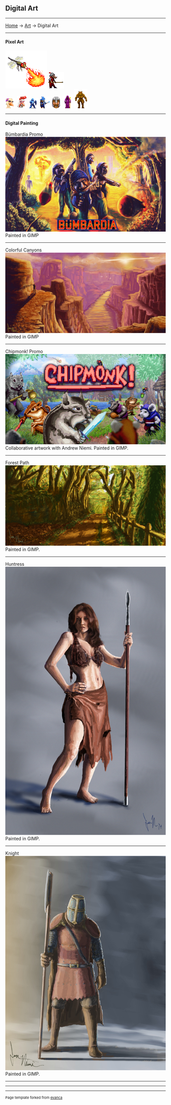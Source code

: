 ## Digital Art

---
[Home](/) -> [Art](/art) -> Digital Art

---
#### Pixel Art
<img src="images/digital_art/pixel_art/dragonfly.PNG?raw=true"/> <img src="images/digital_art/pixel_art/spearat.PNG?raw=true"/>
<br>
<img src="images/digital_art/pixel_art/hen_portrait.PNG?raw=true"/> <img src="images/digital_art/pixel_art/rooster_portrait.PNG?raw=true"/> <img src="images/digital_art/pixel_art/knight.PNG?raw=true"/> <img src="images/digital_art/pixel_art/wizard.PNG?raw=true"/> <img src="images/digital_art/pixel_art/angry_warrior.PNG?raw=true"/> <img src="images/digital_art/pixel_art/necro.PNG?raw=true"/> <img src="images/digital_art/pixel_art/minotaur.PNG?raw=true"/> 

---
#### Digital Painting
Bümbardia Promo
<img src="images/digital_art/bumbardia.jpg?raw=true"/>
Painted in GIMP

---
Colorful Canyons
<img src="images/digital_art/canyons.jpg?raw=true"/>
Painted in GIMP

---
Chipmonk! Promo
<img src="images/digital_art/chipmonk.jpg?raw=true"/>
Collaborative artwork with Andrew Niemi. Painted in GIMP.

---
Forest Path
<img src="images/digital_art/forestpath.jpg?raw=true"/>
Painted in GIMP.

---
Huntress
<img src="images/digital_art/huntress.jpg?raw=true"/>
Painted in GIMP.

---
Knight
<img src="images/digital_art/knight.jpg?raw=true"/>
Painted in GIMP.

---

---

---
<p style="font-size:11px">Page template forked from <a href="https://github.com/evanca/quick-portfolio">evanca</a></p>
<!-- Remove above link if you don't want to attibute -->

